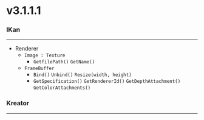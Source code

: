 # v3.1.1.1

### IKan
----------------------------------------------------------------------------------------------------------------------
  - Renderer
    - `Image : Texture`
      - `GetfilePath()` `GetName()`
    - `FrameBuffer`
      - `Bind()` `Unbind()` `Resize(width, height)`
      - `GetSpecification()` `GetRendererId()` `GetDepthAttachment()` `GetColorAttachments()`

### Kreator
----------------------------------------------------------------------------------------------------------------------
